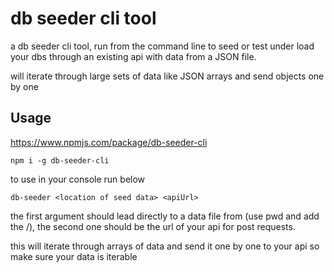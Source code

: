 # db seeder cli tool

a db seeder cli tool, run from the command line to seed or test under load your dbs through an existing api with data from a JSON file.

will iterate through large sets of data like JSON arrays and send objects one by one

## Usage

https://www.npmjs.com/package/db-seeder-cli

```
npm i -g db-seeder-cli

```

to use in your console run below

```
db-seeder <location of seed data> <apiUrl>

```

the first argument should lead directly to a data file from (use pwd and add the /<filename>), the second one should be the url of your api for post requests.

this will iterate through arrays of data and send it one by one to your api so make sure your data is iterable
